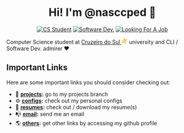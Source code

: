 <h1 align="center">Hi! I'm @nasccped 👋</h1>

<!-- showing badges -->
<div align="center">

[![CS Student][cs-student]](#)
[![Software Dev.][software-dev]](#)
[![Looking For A Job][looking-for-a-job]](#)

</div>

Computer Science student at
[Cruzeiro do Sul <img src="./assets/logo-cruzeiro_do_sul.png"
style="height:1rem"
alt="Cruzeiro do Sul logo">][cruzeiro-do-sul-website] university and
CLI / Software Dev. admirer ❤️

Important Links
---------------

Here are some important links you should consider checking out:

- 💎 **[projects][projects-branch]:** go to my projects branch
- ⚙️ **[configs][configs-branch]:** check out my personal configs
- 📄 **[resumes][resumes-branch]:** check out / download my resume(s)
- 📭 **[email][send-me-email]:** send me an email
- 🌎 **[others][my-profile]:** get other links by accessing my github
  profile

<!-- badges area -->
[cs-student]: https://img.shields.io/badge/cs_student-F28A17?style=for-the-badge
[software-dev]: https://img.shields.io/badge/software%20dev.-C24444?style=for-the-badge
[looking-for-a-job]: https://img.shields.io/badge/looking_for_a_job-3E73AF?style=for-the-badge

<!-- resource links -->
[cruzeiro-do-sul-website]: https://www.cruzeirodosul.edu.br/

[projects-branch]: https://github.com/nasccped/nasccped/tree/projects
[configs-branch]: https://github.com/nasccped/nasccped/tree/configs
[resumes-branch]: https://github.com/nasccped/nasccped/tree/resumes
[send-me-email]: mailto:pdbt.contact@gmail.com?subject=Put%20the%20Message%20title%20here%20%E2%9C%8D%EF%B8%8F&body=Don't%20forget%20to%20add...%20well...%20the%20message%20%F0%9F%98%85
[my-profile]: https://github.com/nasccped
